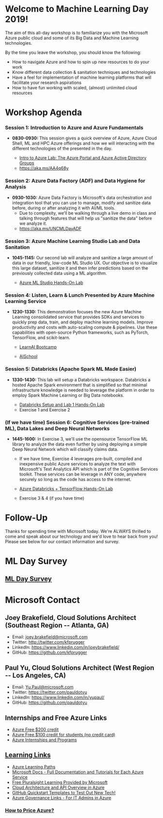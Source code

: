 # Welcome to Machine Learning Day 2019!

The aim of this all-day workshop is to familiarize you with the Microsoft Azure public cloud and some of its Big Data and Machine Learning technologies. 

By the time you leave the workshop, you should know the following:
- How to navigate Azure and how to spin up new resources to do your work
- Know different data collection & sanitation techniques and technologies
- Have a feel for implementation of machine learning platforms that will facilitate your research aspirations
- How to have fun working with scaled, (almost) unlimited cloud resources









# Workshop Agenda

### Session 1: Introduction to Azure and Azure Fundamentals 

- **0830-0930:** This session gives a quick overview of Azure, Azure Cloud Shell, ML and HPC Azure offerings and how we will interacting with the different technologies of the presented in the day.
  
  - [Intro to Azure Lab: The Azure Portal and Azure Active Directory Groups](AAD/AAD.md)
  - https://aka.ms/AA4q68y

### Session 2: Azure Data Factory (ADF) and Data Hygiene for Analysis
- **0930-1030:** Azure Data Factory is Microsoft's data orchestration and integration tool that you can use to manage, modify and sanitize data before, during or after analyzing it with AI/ML tools.
  - Due to complexity, we'll be walking through a live demo in class and talking through features that will help us "sanitize the data" before we analyze it.
  - https://aka.ms/UNCMLDayADF

### Session 3: Azure Machine Learning Studio Lab and Data Sanitation
- **1045-1145:** Our second lab will analyze and sanitize a large amount of data in our friendly, low-code ML Studio UX. Our objective is to visualize this large dataset, sanitize it and then infer predictions based on the previously collected data using a ML algorithm.

  - [Azure ML Studio Hands-On Lab](MLStudio/create-experiment.md)

### Session 4: Listen, Learn & Lunch Presented by Azure Machine Learning Service
- **1230-1330:** This demonstration focuses the new Azure Machine Learning consolidated service that provides SDKs and services to quickly prep data, train, and deploy machine learning models. Improve productivity and costs with auto-scaling compute & pipelines. Use these capabilities with open-source Python frameworks, such as PyTorch, TensorFlow, and scikit-learn.
  
  - [LearnAI Bootcamp](https://github.com/Azure/data-ai-iot/tree/master/LearnAI-bootcamp)

  - [AISchool](https://github.com/Azure/data-ai-iot/tree/master/AISchool)
### Session 5: Databricks (Apache Spark ML Made Easier)
- **1330-1430:** This lab will setup a Databricks workspace. Databricks a hosted Apache Spark environment that is simplified so that minimal infrastructure knowledge is needed to leverage the platform in order to employ Spark Machine Learning or Big Data notebooks.

  - [Databricks Setup and Lab 1 Hands-On Lab](https://github.com/Microsoft/MCW-Cognitive-services-and-deep-learning/blob/master/Hands-on%20lab/HOL%20step-by%20step%20-%20Cognitive%20services%20and%20deep%20learning.md#exercise-1-setup-azure-databricks-workspace)
  - Exercise 1 and Exercise 2

### (If we have time) Session 6: Cognitive Services (pre-trained ML), Data Lakes and Deep Neural Networks
- **1445-1600:** In Exercise 3, we'll use the opensource TensorFlow ML library to analyze the data even further by using deploying a simple Deep Neural Network which will classify claims data.
  - If we have time, Exercise 4 leverages pre-built, compiled and inexpensive public Azure services to analyze the text with Microsoft's Text Analytics API which is part of the Cognitive Services toolkit. These services can be leverage in ANY code, anywhere securely so long as the code has access to the internet.

  - [Azure Databricks + TensorFlow Hands-On Lab](DatabricksML/HOL%20step-by%20step%20-%20Cognitive%20services%20and%20deep%20learning.md#exercise-3-create-and-deploy-a-tensorflow-model)
  - Exercise 3 & 4 (if you have time)

# Follow-Up
Thanks for spending time with Microsoft today. We're ALWAYS thrilled to come and speak about our technology and we'd love to hear back from you! Please see below for our contact information and survey.
# ML Day Survey
## **[ML Day Survey](https://forms.office.com/Pages/ResponsePage.aspx?id=v4j5cvGGr0GRqy180BHbR3vmVKFttl1JjVF3shHsVeNUQ1lHWjFQSDU1M0dYMkI2STdBSE1NNUhFTy4u)**
# Microsoft Contact
## Joey Brakefield, Cloud Solutions Architect (Southeast Region -- Atlanta, GA)
- Email:    joey.brakefield@microsoft.com 
- Twitter:  http://twitter.com/kfprugger
- LinkedIn: https://www.linkedin.com/in/joeybrakefield/ 
- GitHub:   https://github.com/kfprugger
## Paul Yu, Cloud Solutions Architect (West Region -- Los Angeles, CA)
- Email: Yu.Paul@microsoft.com
- Twitter: https://twitter.com/pauldotyu
- LinkedIn: https://www.linkedin.com/in/yupaul/
- GitHub: https://github.com/pauldotyu



## Internships and Free Azure Links
- [Azure Free $200 credit](https://azure.microsoft.com/en-us/offers/ms-azr-0044p/)
- [Azure Free $100 credit for students (no credit card)](https://azure.microsoft.com/en-us/free/students/)
- [Azure Internships and Programs](https://careers.microsoft.com/us/en/ur-lp-united-states)

## [Learning Links](Training.md)
- [Azure Learning Paths](https://docs.microsoft.com/en-us/learn/browse/?products=azure%2Cvs-code)
- [Microsoft Docs - Full Documentation and Tutorials for Each Azure Service](https://docs.microsoft.com/en-us/azure/#pivot=products&panel=all)
- [Free Pluralsight Learning Provided by Microsoft](https://www.pluralsight.com/partners/microsoft/azure?aid=7010a000001xDURAA2)
- [Cloud Architecture and API Overview in Azure](https://channel9.msdn.com/shows/Azure-Friday/Learning-Azure-Part-2-Architecture-and-interactive-APIs-for-NET-and-REST-APIs?ocid=AID754288&wt.mc_id=CFID0314)
- [GitHub Quickstart Templates to Test Out New Tech!](https://github.com/Azure/azure-quickstart-templates)
- [Azure Governance Links - For IT Admins in Azure](https://www.linkedin.com/feed/update/urn:li:activity:6488065944924094464/)

### [How to Price Azure?](https://azure.microsoft.com/en-us/pricing/calculator/?msclkid=f7ddc7cbfbb91f535bb19b8084682384&OCID=AID719825_SEM_YI7Ea97y&lnkd=Bing_Azure_Brand&dclid=CInq6rjwieACFdBgwQodZYYAxw)
